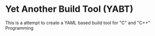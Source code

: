 # Yet Another Build Tool (YABT)

This is a attempt to create a YAML based build tool for "C" and "C++" Programming
